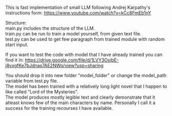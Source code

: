 This is fast implementation of small LLM following Andrej Karpathy's instructions form: https://www.youtube.com/watch?v=kCc8FmEb1nY

Structure:  
main.py includes the structure of the LLM.  
train.py can be run to train a model yourself, from given text file.  
test.py can be used to get few paragraph from trained module with random start input.  

If you want to test the code with model that I have already trained you can find it in: https://drive.google.com/file/d/1LVY3OsjbE-j8vxgfKe7bJdnas7AE2NWq/view?usp=sharing

You should drop it into new folder "model_folder" or change the model_path variable from test.py file.  
The model has been trained with a relatively long light novel that I happen to like called "Lord of the Mysteries".  
The model produces mostly legible text and clearly demonstrate that it atleast knows few of the main characters by name. Personally I call it a success for the training recourses I have available. 
